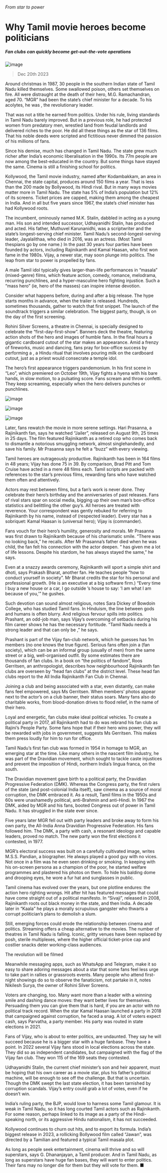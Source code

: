 ###### From star to power
# Why Tamil movie heroes become politicians 
##### Fan clubs can quickly become get-out-the-vote operations 
![image](images/20231223_XMP600.jpg) 
> Dec 20th 2023 
Around christmas in 1987, 30 people in the southern Indian state of Tamil Nadu killed themselves. Some swallowed poison, others set themselves on fire. All were distraught at the death of their hero, M.G. Ramachandran, aged 70. “MGR” had been the state’s chief minister for a decade. To his acolytes, he was , the revolutionary leader. 
That was not a title he earned from politics. Under his rule, living standards in Tamil Nadu barely improved. But in a previous role, he had protected women from predatory men, wrestled land from feudal landlords and delivered riches to the poor. He did all these things as the star of 136 films. That his noble deeds were scripted and fictitious never dimmed the passion of his millions of fans.
Since his demise, much has changed in Tamil Nadu. The state grew much richer after India’s economic liberalisation in the 1990s. Its 77m people are now among the best-educated in the country. But some things have stayed the same. Cinema is still a finishing school for politics.
Kollywood, the Tamil movie industry, named after Kodambakkam, an area in Chennai, the state capital, produces around 150 films a year. That is less than the 200 made by Bollywood, its Hindi rival. But in many ways movies matter more in Tamil Nadu. The state has 5% of India’s population but 12% of its screens. Ticket prices are capped, making them among the cheapest in India. And in all but five years since 1967, the state’s chief minister has had Kollywood roots. 


The incumbent, ominously named M.K. Stalin, dabbled in acting as a young man. His son and intended successor, Udhayanidhi Stalin, has produced and acted. His father, Muthuvel Karunanidhi, was a scriptwriter and the state’s longest-serving chief minister. Tamil Nadu’s second-longest-serving leader, Jayalalithaa, who died in 2016, was an actress. (Most Tamil thespians go by one name.) In the past 30 years four parties have been founded by actors, including Rajinikanth and Kamal Haasan, who first won fame in the 1980s. Vijay, a newer star, may soon plunge into politics. The leap from star to power is propelled by fans. 
A male Tamil idol typically gives larger-than-life performances in “masala” (mixed-genre) films, which feature action, comedy, romance, melodrama, recurring punchlines, and a hyper-masculine hero fighting injustice. Such a “mass hero” (ie, hero of the masses) can inspire intense devotion. 

Consider what happens before, during and after a big release. The hype starts months in advance, when the trailer is released. Hundreds, sometimes thousands, gather to watch that first snippet. The launch of the soundtrack triggers a similar celebration. The biggest party, though, is on the day of the first screening. 
Rohini Silver Screens, a theatre in Chennai, is specially designed to celebrate the “first-day-first-show”. Banners deck the theatre, featuring action shots of the hero and images of humble fans. In the final hours a gigantic cardboard cutout of the star makes an appearance. Amid a frenzy of fireworks, music and dancing, fans pray for box-office success by performing a , a Hindu ritual that involves pouring milk on the cardboard cutout, just as a priest would consecrate a temple idol. 
The hero’s first appearance triggers pandemonium. In his first scene in “Leo”, which premiered on October 19th, Vijay fights a hyena with his bare hands, in slow motion, to a pulsating score. Fans scream and throw confetti. They keep screaming, especially when the hero delivers punches or punchlines. 
![image](images/20231223_XMP095.jpg) 

![image](images/20231223_XMP094.jpg) 

![image](images/20231223_XMP096.jpg) 

Later, fans rewatch the movie in more serene settings. Hari Prasanna, a Rajinikanth fan, says he watched “Jailer”, released on August 9th, 25 times in 25 days. The film featured Rajinikanth as a retired cop who comes back to dismantle a notorious smuggling network, almost singlehandedly, and save his family. Mr Prasanna says he felt a “buzz” with every viewing. 
Tamil heroes are outrageously productive. Rajinikanth has been in 164 films in 48 years; Vijay has done 75 in 39. By comparison, Brad Pitt and Tom Cruise have acted in a mere 48 films each. Tamil scripts are packed with references to the star’s previous films, rewarding fans who have watched them often and attentively. 
Actors may rest between films, but a fan’s work is never done. They celebrate their hero’s birthday and the anniversaries of past releases. Fans of rival stars spar on social media, bigging up their own man’s box-office statistics and belittling the other guy’s. All heroes are treated with reverence. Your correspondent was gently rebuked for referring to Rajinikanth by his name, instead of  (respected leader). Every star has a sobriquet: Kamal Haasan is  (universal hero); Vijay is  (commander). 
Fans vouch for their hero’s humility, generosity and morals. Mr Prasanna was first drawn to Rajinikanth because of his charismatic smile. “There was no looking back,” he recalls. After Mr Prasanna’s father died when he was child, the fan felt his connection with the actor deepen. “ has given me a lot of life lessons. Despite his stardom, he has always stayed the same,” he says. 
Even at a snazzy awards ceremony, Rajinikanth will sport a simple shirt and dhoti, says Prakash Bharat, another fan. He teaches people “how to conduct yourself in society”. Mr Bharat credits the star for his personal and professional growth. (He is an executive at a big software firm.) “Every time I buy a new house or a car, I go outside ’s house to say: ‘I am what I am because of you,’” he gushes. 

Such devotion can sound almost religious, notes Sara Dickey of Bowdoin College, who has studied Tamil fans. In Hinduism, the line between gods and humans is often blurry. And religious fervour spills into politics. Prashant, an odd-job man, says Vijay’s overcoming of setbacks during his film career shows he has the necessary fortitude. “Tamil Nadu needs a strong leader and that can only be ,” he says.
Prashant is part of the Vijay fan-club network, which he guesses has 1m members (no one knows the true figure). Serious fans often join a  (fan society), which can be an informal group (usually of men) from the same street or a big, well-organised outfit. By some estimates there are thousands of fan clubs. In a book on “the politics of fandom”, Roos Gerritsen, an anthropologist, describes how neighbourhood Rajinikanth fan clubs are overseen by “head fan clubs” at the district level. These head fan clubs report to the All India Rajinikanth Fan Club in Chennai. 
Joining a club and being associated with a star, even distantly, can make fans feel empowered, says Ms Gerritsen. When members’ photos appear next to the actor’s on a club banner, their status soars. Many fans also do charitable works, from blood-donation drives to flood relief, in the name of their hero. 
Loyal and energetic, fan clubs make ideal political vehicles. To create a political party in 2017, all Rajinikanth had to do was rebrand his fan club as Rajini’s People Party. Some fans hope that if their hero wins power, they will be rewarded with jobs in government, suggests Ms Gerritsen. This makes them press loudly for him to run for office. 
Tamil Nadu’s first fan club was formed in 1954 in homage to MGR, an emerging star at the time. Like many others in the nascent film industry, he was part of the Dravidian movement, which sought to tackle caste injustices and prevent the imposition of Hindi, northern India’s lingua franca, on the south. 
The Dravidian movement gave birth to a political party, the Dravidian Progressive Federation (DMK). Whereas the Congress party, the first rulers of the state (and post-colonial India itself), saw cinema as a source of moral corruption, the DMK embraced it. As a result, Tamil films in the 1950s and 60s were unashamedly political, anti-Brahmin and anti-Hindi. In 1967 the DMK, aided by MGR and his fans, booted Congress out of power in Tamil Nadu. It has struggled in the state ever since. 
Five years later MGR fell out with party leaders and broke away to form his own party, the All-India Anna Dravidian Progressive Federation. His fans followed him. The DMK, a party with cash, a resonant ideology and capable leaders, proved no match. The new party won the first elections it contested, in 1977. 
MGR’s electoral success was built on a carefully cultivated image, writes M.S.S. Pandian, a biographer. He always played a good guy with no vices. Not once in a film was he even seen drinking or smoking. In keeping with his on-screen persona as a champion of the poor, he started welfare programmes and plastered his photos on them. To hide his balding dome and drooping eyes, he wore a fur hat and sunglasses in public. 
Tamil cinema has evolved over the years, but one plotline endures: the action hero righting wrongs. Hit after hit has featured messages that could have come straight out of a political manifesto. In “Sivaji”, released in 2008, Rajinikanth roots out black money in the state, and then India. A decade later in “Kaala” he plays a morally scrupulous gangster who thwarts a corrupt politician’s plans to demolish a slum.
Still, emerging forces could erode the relationship between cinema and politics. Streaming offers a cheap alternative to the movies. The number of theatres in Tamil Nadu is falling. Iconic, gritty venues have been replaced by posh, sterile multiplexes, where the higher official ticket-price cap and costlier snacks deter working-class audiences.
The revolution will be filmed
Meanwhile messaging apps, such as WhatsApp and Telegram, make it so easy to share adoring messages about a star that some fans feel less urge to take part in rallies or grassroots events. Many people who attend first-night showings do so to observe the fanaticism, not partake in it, notes Nikilesh Surya, the owner of Rohini Silver Screens. 
Voters are changing, too. Many want more than a leader with a winning smile and dashing dance moves: they want better lives for themselves. Persuading them you can give them that is hard, if you are an actor with no political track record. When the star Kamal Haasan launched a party in 2018 that campaigned against corruption, he faced a snag. A lot of voters expect cash, says Parvatha, a party member. His party was routed in state elections in 2021. 
Fans of Vijay, who is about to enter politics, are undaunted. They say he will succeed because he is a bigger star with a huge fanbase. They have a point. In 2022 several Vijay fans stood in local elections across the state. They did so as independent candidates, but campaigned with the flag of the Vijay fan club. They won 115 of the 169 seats they contested. 
Udhayanidhi Stalin, the current chief minister’s son and heir apparent, must be hoping that his own career as a movie star, plus his father’s political machine, will be enough to see off the challenge. But that is uncertain. Though the DMK swept the last state election, it has been tarnished by corruption scandals. Vijay’s entry could grab a lot of votes, even if he doesn’t win. 
India’s ruling party, the BJP, would love to harness some Tamil glamour. It is weak in Tamil Nadu, so it has long courted Tamil actors such as Rajinikanth. For some reason, perhaps linked to its image as a party of the Hindi-speaking north, or its aggressive Hindu nationalism, it has not succeeded. 
Kollywood continues to churn out hits, and to export its formula. India’s biggest release in 2023, a rollicking Bollywood film called “Jawan”, was directed by a Tamilian and featured a typical Tamil masala plot. 
As long as people seek entertainment, cinema will thrive and so will superstars, says G. Dhananjayan, a Tamil producer. And in Tamil Nadu, as long as superstars have huge fan bases, they will want to enter politics. Their fans may no longer die for them but they will vote for them. ■

